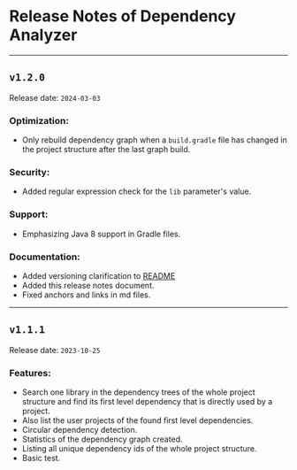 # Release Notes of Dependency Analyzer

---

## `v1.2.0`
Release date: `2024-03-03`
### Optimization:
- Only rebuild dependency graph 
  when a `build.gradle` file has changed
  in the project structure
  after the last graph build.
### Security:
- Added regular expression check for the `lib` parameter's value.
### Support:
- Emphasizing Java 8 support in Gradle files.
### Documentation:
- Added versioning clarification to [README](README.md#versioning)
- Added this release notes document.
- Fixed anchors and links in md files.
---

## `v1.1.1`
Release date: `2023-10-25`
### Features:
- Search one library in the dependency trees of the whole project structure
  and find its first level dependency that is directly used by a project.
- Also list the user projects of the found first level dependencies.
- Circular dependency detection.
- Statistics of the dependency graph created.
- Listing all unique dependency ids of the whole project structure.
- Basic test.